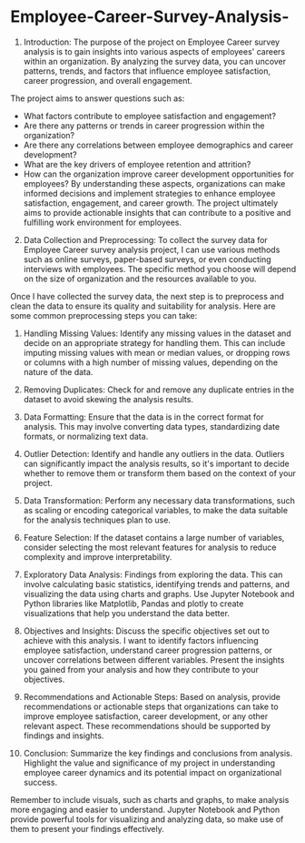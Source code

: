 # Employee-Career-Survey-Analysis-

1. Introduction: The purpose of the project on Employee Career survey analysis is to gain insights into various aspects of employees' careers within an organization. By analyzing the survey data, you can uncover patterns, trends, and factors that influence employee satisfaction, career progression, and overall engagement.

The project aims to answer questions such as:
- What factors contribute to employee satisfaction and engagement?
- Are there any patterns or trends in career progression within the organization?
- Are there any correlations between employee demographics and career development?
- What are the key drivers of employee retention and attrition?
- How can the organization improve career development opportunities for employees?
By understanding these aspects, organizations can make informed decisions and implement strategies to enhance employee satisfaction, engagement, and career growth. The project ultimately aims to provide actionable insights that can contribute to a positive and fulfilling work environment for employees.


2. Data Collection and Preprocessing: To collect the survey data for  Employee Career survey analysis project, I can use various methods such as online surveys, paper-based surveys, or even conducting interviews with employees. The specific method you choose will depend on the size of organization and the resources available to you.

Once I have collected the survey data, the next step is to preprocess and clean the data to ensure its quality and suitability for analysis. Here are some common preprocessing steps you can take:

1. Handling Missing Values: Identify any missing values in the dataset and decide on an appropriate strategy for handling them. This can include imputing missing values with mean or median values, or dropping rows or columns with a high number of missing values, depending on the nature of the data.

2. Removing Duplicates: Check for and remove any duplicate entries in the dataset to avoid skewing the analysis results.

3. Data Formatting: Ensure that the data is in the correct format for analysis. This may involve converting data types, standardizing date formats, or normalizing text data.

4. Outlier Detection: Identify and handle any outliers in the data. Outliers can significantly impact the analysis results, so it's important to decide whether to remove them or transform them based on the context of your project.

5. Data Transformation: Perform any necessary data transformations, such as scaling or encoding categorical variables, to make the data suitable for the analysis techniques plan to use.

6. Feature Selection: If the dataset contains a large number of variables, consider selecting the most relevant features for  analysis to reduce complexity and improve interpretability.
   
3. Exploratory Data Analysis: Findings from exploring the data. This can involve calculating basic statistics, identifying trends and patterns, and visualizing the data using charts and graphs. Use Jupyter Notebook and Python libraries like Matplotlib, Pandas and plotly to create visualizations that help you understand the data better.

4. Objectives and Insights: Discuss the specific objectives set out to achieve with this analysis. I want to identify factors influencing employee satisfaction, understand career progression patterns, or uncover correlations between different variables. Present the insights you gained from your analysis and how they contribute to your objectives.

5. Recommendations and Actionable Steps: Based on  analysis, provide recommendations or actionable steps that organizations can take to improve employee satisfaction, career development, or any other relevant aspect. These recommendations should be supported by  findings and insights.

6. Conclusion: Summarize the key findings and conclusions from analysis. Highlight the value and significance of my  project in understanding employee career dynamics and its potential impact on organizational success.

Remember to include visuals, such as charts and graphs, to make  analysis more engaging and easier to understand. Jupyter Notebook and Python provide powerful tools for visualizing and analyzing data, so make use of them to present your findings effectively.
